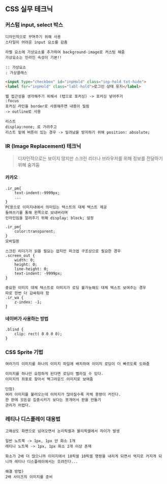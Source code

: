 ## CSS 실무 테크닉

### 커스텀 input, select 박스
	디자인적으로 꾸며주기 위해 사용
    스타일이 어려운 input 요소를 감춤

	라벨 요소에 가상요소를 추가하여 background-image로 커스텀 해줌
    가상요소는 인라인 속성이 기본!!
    
    :: 가상요소
    : 가상클래스
    
~~~html
<input type="checkbox" id="inpHold" class="inp-hold txt-hide">
<label for="inpHold" class="labl-hold">로그인 상태 유지</label>
~~~

	웹 접근성을 생각해주기 위해서 (탭으로 포커싱) -> 포커싱 넣어주기
    :focus
    포커싱 라인을 border로 사용해주면 내용이 밀림
    -> outline로 사용
    
    리스트
    display:none; 로 가려주고
    리스트 밑에 버튼이 있는 경우 -> 밀려남을 방지하기 위해 position: absolute;
    
### IR (Image Replacement) 테크닉

> 디자인적으로는 보이지 않지만 스크린 리더나 브라우저를 위해 정보를 전달하기 위해 숨겨둠

#### 카카오
	.ir_pm{
    	text-indent:-9999px;
        ...
    }
    PC용으로 이미지내에서 의미있는 텍스트의 대체 텍스트 제공
    들여쓰기를 통해 왼쪽으로 보내버리며
    인라인임을 알려주기 위해 display: block; 설정
    
    .ir_pm{
    	color:transparent;
    }
    모바일용
    
    스크린 리더기가 읽을 필요는 없지만 마크업 구조상으로 필요한 경우
    .screen_out {
    	width: 0;
        height: 0;
        line-height: 0;
        text-indent: -9999px;
    }
    
    중요한 이미지 대체 텍스트로 이미지가 로딩 불가능해도 대체 텍스트 보여주는 경우
    따로 한번 더 감싸줘야 함
    .ir_wa {
    	z-index: -1;
    }
    

    
#### 네이버가 사용하는 방법
	.blind {
    	clip: rect( 0 0 0 0);
    }

### CSS Sprite 기법
	여러가지 이미지를 하나의 이미지 파일에 배치하여 이미지 로딩이 더 빠르도록 도와줌
    
    이미지를 하나만 요청하게 된다면 로딩이 빨라질 수 있다.
    이미지의 좌표로 찾아서 백그라운드 이미지로 보여줌
    
    단점)
    여러 이미지를 불러오는데 이미지가 많아질수록 자체 용량이 커진다.
    한 판에 모든걸 집중시키기 보다는 쪼개어서 판을 만들기
    관리가 어렵다.
    
### 레티나 디스플레이 대응법
	고해상도 화면으로 넘어오면서 논리픽셀과 물리픽셀에서 차이가 발생
    
    일반 노트북 -> 1px, 1px 안 화소 1개
    레티나 노트북 -> 1px, 1px 화소 2개 이상 존재
    
    화소가 2배 더 많으니까 이미지에서 10픽셀 10픽셀 명령을 내리게 되면서 억지로 커지게 되니까 레티나 디스플레이에서는 흐려진다...
    
    해결 방법)
    2배 사이즈의 이미지를 준비
    